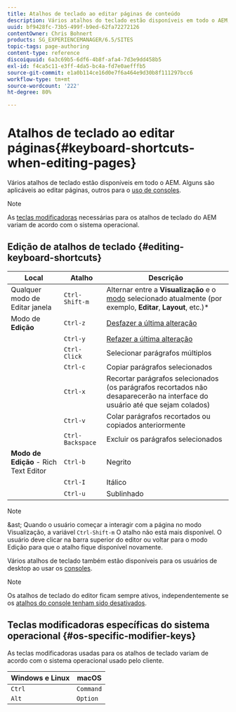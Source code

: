 ```yaml
---
title: Atalhos de teclado ao editar páginas de conteúdo
description: Vários atalhos do teclado estão disponíveis em todo o AEM, inclusive alguns para edição de páginas
uuid: bf9428fc-73b5-499f-b9ed-62fa72272126
contentOwner: Chris Bohnert
products: SG_EXPERIENCEMANAGER/6.5/SITES
topic-tags: page-authoring
content-type: reference
discoiquuid: 6a3c69b5-6df6-4b8f-afa4-7d3e9dd458b5
exl-id: f4ca5c11-e3ff-4da5-bc4a-fd7e0aefffb5
source-git-commit: e1a0b114ce16d0e7f6a464e9d30b8f111297bcc6
workflow-type: tm+mt
source-wordcount: '222'
ht-degree: 80%

---
```


# Atalhos de teclado ao editar páginas{#keyboard-shortcuts-when-editing-pages}

Vários atalhos de teclado estão disponíveis em todo o AEM. Alguns são aplicáveis ao editar páginas, outros para o [uso de consoles](/help/sites-authoring/keyboard-shortcuts.md).

>[!NOTE]
>
>As [teclas modificadoras](/help/sites-authoring/page-authoring-keyboard-shortcuts.md#os-specific-modifier-keys) necessárias para os atalhos de teclado do AEM variam de acordo com o sistema operacional.

## Edição de atalhos de teclado {#editing-keyboard-shortcuts}

| Local | Atalho | Descrição |
|---|---|---|
| Qualquer modo de Editar janela | `Ctrl-Shift-m` | Alternar entre a **Visualização** e o [modo](/help/sites-authoring/author-environment-tools.md#page-modes)</a> selecionado atualmente (por exemplo, **Editar**, **Layout**, etc.)* |
| Modo de **Edição** | `Ctrl-z` | [Desfazer a última alteração](/help/sites-authoring/editing-content.md#undoing-and-redoing-page-edits) |
|  | `Ctrl-y` | [Refazer a última alteração](/help/sites-authoring/editing-content.md#undoing-and-redoing-page-edits) |
|  | `Ctrl-Click` | Selecionar parágrafos múltiplos |
|  | `Ctrl-c` | Copiar parágrafos selecionados |
|  | `Ctrl-x` | Recortar parágrafos selecionados (os parágrafos recortados não desaparecerão na interface do usuário até que sejam colados) |
|  | `Ctrl-v` | Colar parágrafos recortados ou copiados anteriormente |
|  | `Ctrl-Backspace` | Excluir os parágrafos selecionados |
| **Modo de Edição** - Rich Text Editor | `Ctrl-b` | Negrito |
|  | `Ctrl-I` | Itálico |
|  | `Ctrl-u` | Sublinhado |

>[!NOTE]
>
>&amp;ast; Quando o usuário começar a interagir com a página no modo Visualização, a variável `Ctrl-Shift-m` O atalho não está mais disponível. O usuário deve clicar na barra superior do editor ou voltar para o modo Edição para que o atalho fique disponível novamente.

Vários atalhos de teclado também estão disponíveis para os usuários de desktop ao usar os [consoles](/help/sites-authoring/keyboard-shortcuts.md).

>[!NOTE]
>
>Os atalhos de teclado do editor ficam sempre ativos, independentemente se os [atalhos do console tenham sido desativados](/help/sites-authoring/keyboard-shortcuts.md#deactivating-keyboard-shortcuts).

## Teclas modificadoras específicas do sistema operacional {#os-specific-modifier-keys}

As teclas modificadoras usadas para os atalhos de teclado variam de acordo com o sistema operacional usado pelo cliente.

| Windows e Linux | macOS |
|---|---|
| `Ctrl` | `Command` |
| `Alt` | `Option` |
